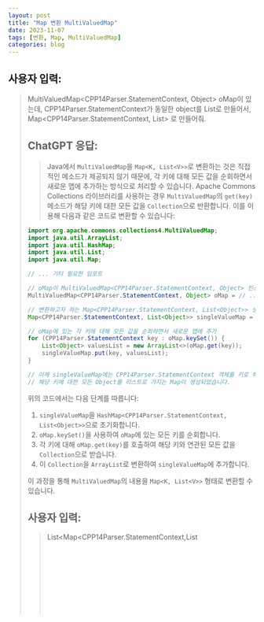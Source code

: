 ```yaml
---
layout: post
title: "Map 변환 MultiValuedMap"
date: 2023-11-07
tags: [변환, Map, MultiValuedMap]
categories: blog
---
```


## 사용자 입력:
> MultiValuedMap<CPP14Parser.StatementContext, Object>  oMap이 있는데, CPP14Parser.StatementContext가 동일한 object를 List<Object>로 만들어서, Map<CPP14Parser.StatementContext, List<Object>> 로 만들어줘.

## ChatGPT 응답:
> Java에서 `MultiValuedMap`을 `Map<K, List<V>>`로 변환하는 것은 직접적인 메소드가 제공되지 않기 때문에, 각 키에 대해 모든 값을 순회하면서 새로운 맵에 추가하는 방식으로 처리할 수 있습니다. Apache Commons Collections 라이브러리를 사용하는 경우 `MultiValuedMap`의 `get(key)` 메소드가 해당 키에 대한 모든 값을 `Collection`으로 반환합니다. 이를 이용해 다음과 같은 코드로 변환할 수 있습니다:

```java
import org.apache.commons.collections4.MultiValuedMap;
import java.util.ArrayList;
import java.util.HashMap;
import java.util.List;
import java.util.Map;

// ... 기타 필요한 임포트

// oMap이 MultiValuedMap<CPP14Parser.StatementContext, Object> 인스턴스라고 가정
MultiValuedMap<CPP14Parser.StatementContext, Object> oMap = // ... 이전에 생성된 oMap

// 변환하고자 하는 Map<CPP14Parser.StatementContext, List<Object>> 생성
Map<CPP14Parser.StatementContext, List<Object>> singleValueMap = new HashMap<>();

// oMap에 있는 각 키에 대해 모든 값을 순회하면서 새로운 맵에 추가
for (CPP14Parser.StatementContext key : oMap.keySet()) {
    List<Object> valuesList = new ArrayList<>(oMap.get(key));
    singleValueMap.put(key, valuesList);
}

// 이제 singleValueMap에는 CPP14Parser.StatementContext 객체를 키로 하고,
// 해당 키에 대한 모든 Object를 리스트로 가지는 Map이 생성되었습니다.
```

위의 코드에서는 다음 단계를 따릅니다:

1. `singleValueMap`을 `HashMap<CPP14Parser.StatementContext, List<Object>>`으로 초기화합니다.
2. `oMap.keySet()`을 사용하여 `oMap`에 있는 모든 키를 순회합니다.
3. 각 키에 대해 `oMap.get(key)`를 호출하여 해당 키와 연관된 모든 값을 `Collection`으로 받습니다.
4. 이 `Collection`을 `ArrayList`로 변환하여 `singleValueMap`에 추가합니다.

이 과정을 통해 `MultiValuedMap`의 내용을 `Map<K, List<V>>` 형태로 변환할 수 있습니다.

## 사용자 입력:
> List<Map<CPP14Parser.StatementContext,List<Object>>로 만들어줘.

## ChatGPT 응답:
> `MultiValuedMap`을 사용하여 `List<Map<CPP14Parser.StatementContext, List<Object>>>`로 변환하려면, 우선 기존의 `MultiValuedMap`에 있는 각 `StatementContext`를 키로 하고, 각 키에 매핑된 여러 값들을 `List<Object>`로 그룹화해야 합니다. 그 후, 이러한 매핑을 담고 있는 `Map` 인스턴스를 생성하고, 그 인스턴스를 `List`에 추가해야 합니다. 여기서 각 키(`StatementContext`)에 대해 단일 `Map` 인스턴스를 생성하고 이를 리스트에 추가하는 것을 반복하면 됩니다.

그러나 주어진 설명만으로는 각 `StatementContext`가 독립적인 `Map`에 있어야 하는지, 아니면 전체 `MultiValuedMap`이 하나의 `Map`으로 변환되어 단일 요소 리스트가 되어야 하는지 명확하지 않습니다. 두 경우 모두에 대한 코드를 제공하겠습니다.

1. 전체 `MultiValuedMap`을 단일 `Map`으로 변환하고 이를 포함하는 리스트 생성:

```java
import org.apache.commons.collections4.MultiValuedMap;
import java.util.ArrayList;
import java.util.HashMap;
import java.util.List;
import java.util.Map;

// ... 기타 필요한 임포트

// oMap이 MultiValuedMap<CPP14Parser.StatementContext, Object> 인스턴스라고 가정
MultiValuedMap<CPP14Parser.StatementContext, Object> oMap = // ... 이전에 생성된 oMap

// 변환하고자 하는 List 생성
List<Map<CPP14Parser.StatementContext, List<Object>>> listOfMaps = new ArrayList<>();

// oMap을 Map으로 변환
Map<CPP14Parser.StatementContext, List<Object>> map = new HashMap<>();
for (CPP14Parser.StatementContext key : oMap.keySet()) {
    List<Object> valuesList = new ArrayList<>(oMap.get(key));
    map.put(key, valuesList);
}

// 변환된 Map을 List에 추가
listOfMaps.add(map);

// listOfMaps에는 이제 oMap의 내용을 포함하는 단일 Map이 들어 있습니다.
```

2. 각 `StatementContext`에 대해 독립적인 `Map`을 생성하고 각각을 리스트에 추가:

```java
import org.apache.commons.collections4.MultiValuedMap;
import java.util.ArrayList;
import java.util.HashMap;
import java.util.List;
import java.util.Map;

// ... 기타 필요한 임포트

// oMap이 MultiValuedMap<CPP14Parser.StatementContext, Object> 인스턴스라고 가정
MultiValuedMap<CPP14Parser.StatementContext, Object> oMap = // ... 이전에 생성된 oMap

// 변환하고자 하는 List 생성
List<Map<CPP14Parser.StatementContext, List<Object>>> listOfMaps = new ArrayList<>();

// 각 키에 대해 Map을 생성하고 이를 List에 추가
for (CPP14Parser.StatementContext key : oMap.keySet()) {
    Map<CPP14Parser.StatementContext, List<Object>> singleMap = new HashMap<>();
    List<Object> valuesList = new ArrayList<>(oMap.get(key));
    singleMap.put(key, valuesList);
    listOfMaps.add(singleMap);
}

// listOfMaps에는 이제 각 StatementContext에 대한 Map들이 들어 있습니다.
```

두 번째 경우, 리스트는 각각 하나의 `StatementContext`와 관련된 객체 리스트를 가지는 독립적인 맵들의 컬렉션을 담게 됩니다. 필요에 따라 적절한 변환 코드를 사용하시면 됩니다.

